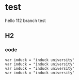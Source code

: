 # test

hello 112 branch test

## H2

### code

```
var induck = "induck university"
var induck = "induck university"
var induck = "induck university"
var induck = "induck university"
```
